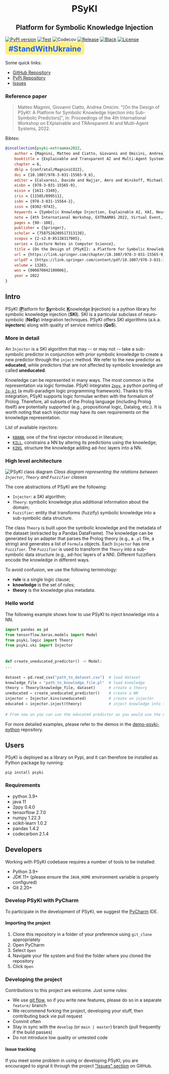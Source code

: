 <h1 align="center"> PSyKI </h1>
<h2 align="center">Platform for Symbolic Knowledge Injection</h2>

[![PyPI version](https://badge.fury.io/py/psyki.svg)](https://badge.fury.io/py/psyki)
[![Test](https://github.com/psykei/psyki-python/actions/workflows/check.yml/badge.svg?event=push)]()
![Codecov](https://img.shields.io/codecov/c/github/psykei/psyki-python)
[![Release](https://github.com/psykei/psyki-python/actions/workflows/deploy.yml/badge.svg?event=push)]()
[![Black](https://img.shields.io/badge/code%20style-black-000000.svg)](https://github.com/psf/black)
[![License](https://img.shields.io/badge/License-Apache_2.0-blue.svg)](https://opensource.org/licenses/Apache-2.0)
[![Stand With Ukraine](https://raw.githubusercontent.com/vshymanskyy/StandWithUkraine/main/badges/StandWithUkraine.svg)](https://stand-with-ukraine.pp.ua)

Some quick links:
<!-- * [Home Page](https://apice.unibo.it/xwiki/bin/view/PSyKI/) -->
* [GitHub Repository](https://github.com/psykei/psyki-python)
* [PyPi Repository](https://pypi.org/project/psyki/)
* [Issues](https://github.com/psykei/psyki-python/issues)

### Reference paper

> Matteo Magnini, Giovanni Ciatto, Andrea Omicini. "[On the Design of PSyKI: A Platform for Symbolic Knowledge Injection into Sub-Symbolic Predictors]", in: Proceedings of the 4th International Workshop on EXplainable and TRAnsparent AI and Multi-Agent Systems, 2022.

Bibtex: 
```bibtex
@incollection{psyki-extraamas2022,
    author = {Magnini, Matteo and Ciatto, Giovanni and Omicini, Andrea},
    booktitle = {Explainable and Transparent AI and Multi-Agent Systems},
    chapter = 6,
    dblp = {conf/atal/MagniniCO22},
    doi = {10.1007/978-3-031-15565-9_6},
    editor = {Calvaresi, Davide and Najjar, Amro and Winikoff, Michael and Främling, Kary},
    eisbn = {978-3-031-15565-9},
    eissn = {1611-3349},
    iris = {11585/899511},
    isbn = {978-3-031-15564-2},
    issn = {0302-9743},
    keywords = {Symbolic Knowledge Injection, Explainable AI, XAI, Neural Networks, PSyKI},
    note = {4th International Workshop, EXTRAAMAS 2022, Virtual Event, May 9--10, 2022, Revised Selected Papers},
    pages = {90--108},
    publisher = {Springer},
    scholar = {7587528289517313138},
    scopus = {2-s2.0-85138317005},
    series = {Lecture Notes in Computer Science},
    title = {On the Design of {PSyKI}: a Platform for Symbolic Knowledge Injection into Sub-Symbolic Predictors},
    url = {https://link.springer.com/chapter/10.1007/978-3-031-15565-9_6},
    urlpdf = {https://link.springer.com/content/pdf/10.1007/978-3-031-15565-9_6.pdf},
    volume = 13283,
    wos = {000870042100006},
    year = 2022
}
```

## Intro

PSyKI (<u><b>P</b></u>latform for <u><b>Sy</b></u>mbolic <u><b>K</b></u>nowledge <u><b>I</b></u>njection) is a python library for symbolic knowledge injection (<b>SKI</b>).
SKI is a particular subclass of neuro-symbolic (<b>NeSy</b>) integration techniques.
PSyKI offers SKI algorithms (a.k.a. <b>injectors</b>) along with quality of service metrics (<b>QoS</b>).

### More in detail

An `Injector` is a SKI algorithm that may -- or may not -- take a sub-symbolic predictor in conjunction with prior symbolic knowledge to create a new predictor through the `inject` method.
We refer to the new predictor as **educated**, while predictors that are not affected by symbolic knowledge are called **uneducated**.

Knowledge can be represented in many ways.
The most common is the representation via logic formulae.
PSyKI integrates [`2ppy`](https://github.com/tuProlog/2ppy), a python porting of [`2p-kt`](https://github.com/tuProlog/2p-kt) (a multi-paradigm logic programming framework).
Thanks to this integration, PSyKI supports logic formulae written with the formalism of Prolog.
Therefore, all subsets of the Prolog language (including Prolog itself) are potentially supported (e.g., propositional logic, Datalog, etc.).
It is worth noting that each injector may have its own requirements on the knowledge representation.

List of available injectors:

 - [`KBANN`](https://www.sciencedirect.com/science/article/pii/0004370294901058), one of the first injector introduced in literature;
 - [`KILL`](http://ceur-ws.org/Vol-3261/paper5.pdf), constrains a NN by altering its predictions using the knowledge;
 - [`KINS`](http://ceur-ws.org/Vol-3204/paper_25.pdf), structure the knowledge adding ad-hoc layers into a NN.

### High level architecture

![PSyKI class diagram](https://www.plantuml.com/plantuml/svg/TLF1Rjim3BthAnvyweQvGA_1C7Gx32YMvTBUYc9WPDdH8ec1H6z8i_pxP3bnd64z9NmKtoCVwVia5ANtJgcqjM57aJoS3KRsEmEEic6bTgItr1auxgm-A0NGEaaaBVZAqVUE3XbJm541WSLWpIBimUtvWGA0XeIG2tijVJG5QZc2HcB4tWsW2KqXKOEGTfGIdZQ6u_vGAfnDydnYVS4sy6zdciwC0bRBSnRu01la1QsXGUY7fzt_qeNxb3mgXPCCghiAx-iQLQYczjNnOaCswjg4X_3JQE5O6lpEZN7OHJEeSHoWHube-zTNsrfJ05iARavwKdxUBSRIkOtHTXi1jvF2Od55Z3wOfjSaffaRD_dsxM7rEBfcWy3HliWVvm-MoyCy_l9vjHehMiSaO6ywciKTUK_p5gjDFfHObyCnOc82jyD48DTnjBBngG8bhEuKHdhStfQeT3S6fG4RjSjyAC-rmZGqFlwfwu9erALg_3lIJV1oURMboV3qpyMUyN5C_BB9oiqRLvMNGc7_ncNFDugdI26rcI0XxVsQtUcWqzb-1Y7rwthANdyDc2smp74vnkpHfyaCTN4bMvUpipwKkiyKlNT_0G00)
*Class diagram representing the relations between `Injector`, `Theory` and `Fuzzifier` classes*

<!--
To generate/edit the class diagram browse the URL above, after replacing `svg` with `uml`
-->

The core abstractions of PSyKI are the following:

 - `Injector`: a SKI algorithm;
 - `Theory`: symbolic knowledge plus additional information about the domain;
 - `Fuzzifier`: entity that transforms (fuzzify) symbolic knowledge into a sub-symbolic data structure.

The class `Theory` is built upon the symbolic knowledge and the metadata of the dataset (extracted by a Pandas DataFrame).
The knowledge can be generated by an adapter that parses the Prolog theory (e.g., a `.pl` file, a string) and generates a list of `Formula` objects.
Each `Injector` has one `Fuzzifier`.
The `Fuzzifier` is used to transform the `Theory` into a sub-symbolic data structure (e.g., ad-hoc layers of a NN).
Different fuzzifiers encode the knowledge in different ways.

To avoid confusion, we use the following terminology:

 - **rule** is a single logic clause;
 - **knowledge** is the set of rules;
 - **theory** is the knowledge plus metadata.

### Hello world

The following example shows how to use PSyKI to inject knowledge into a NN.

```python
import pandas as pd
from tensorflow.keras.models import Model
from psyki.logic import Theory
from psyki.ski import Injector


def create_uneducated_predictor() -> Model:
...

dataset = pd.read_csv("path_to_dataset.csv")  # load dataset
knowledge_file = "path_to_knowledge_file.pl"  # load knowledge
theory = Theory(knowledge_file, dataset)      # create a theory
uneducated = create_uneducated_predictor()    # create a NN
injector = Injector.kins(uneducated)          # create an injector
educated = injector.inject(theory)            # inject knowledge into the NN

# From now on you can use the educated predictor as you would use the uneducated one
```

For more detailed examples, please refer to the demos in the [demo-psyki-python](https://github.com/psykei/demo-psyki-python) repository.

## Users

PSyKI is deployed as a library on Pypi, and it can therefore be installed as Python package by running:
```text
pip install psyki
```

### Requirements

- python 3.9+
- java 11
- 2ppy 0.4.0
- tensorflow 2.7.0
- numpy 1.22.3
- scikit-learn 1.0.2
- pandas 1.4.2
- codecarbon 2.1.4


## Developers

Working with PSyKI codebase requires a number of tools to be installed:
* Python 3.9+
* JDK 11+ (please ensure the `JAVA_HOME` environment variable is properly configured)
* Git 2.20+

### Develop PSyKI with PyCharm

To participate in the development of PSyKI, we suggest the [PyCharm](https://www.jetbrains.com/pycharm/) IDE.

#### Importing the project

1. Clone this repository in a folder of your preference using `git_clone` appropriately
2. Open PyCharm
3. Select `Open`
4. Navigate your file system and find the folder where you cloned the repository
5. Click `Open`

### Developing the project

Contributions to this project are welcome. Just some rules:
* We use [git flow](https://github.com/nvie/gitflow), so if you write new features, please do so in a separate `feature/` branch
* We recommend forking the project, developing your stuff, then contributing back vie pull request
* Commit often
* Stay in sync with the `develop` (or `main | master`) branch (pull frequently if the build passes)
* Do not introduce low quality or untested code

#### Issue tracking
If you meet some problem in using or developing PSyKI, you are encouraged to signal it through the project
["Issues" section](https://github.com/psykei/psyki-python/issues) on GitHub.

